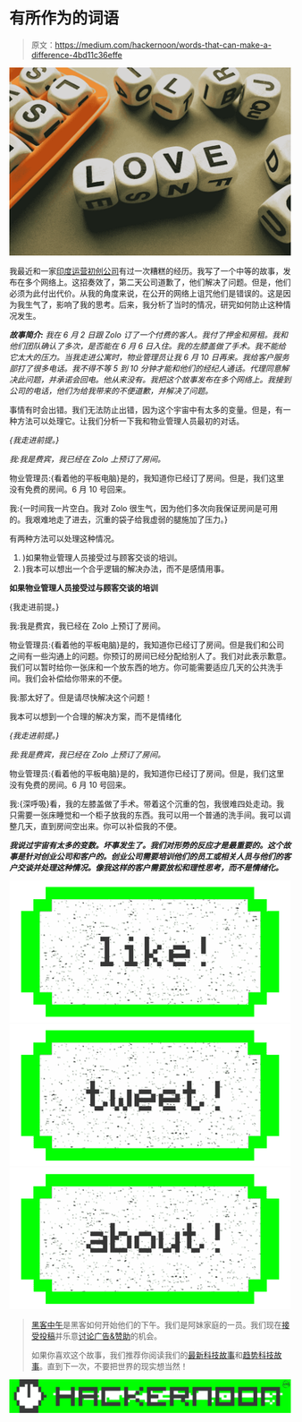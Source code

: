 # 有所作为的词语

> 原文：<https://medium.com/hackernoon/words-that-can-make-a-difference-4bd11c36effe>

![](img/b6bb5236ce5be304608c6b04f2dc69f2.png)

我最近和一家[印度运营初创公司](/@heyfebin/negligent-idiots-in-indian-startups-zolostays-2137cda3bc14)有过一次糟糕的经历。我写了一个中等的故事，发布在多个网络上。这招奏效了，第二天公司道歉了，他们解决了问题。但是，他们必须为此付出代价。从我的角度来说，在公开的网络上诅咒他们是错误的。这是因为我生气了，影响了我的思考。后来，我分析了当时的情况，研究如何防止这种情况发生。

***故事简介:*** *我在 6 月 2 日跟 Zolo 订了一个付费的客人。我付了押金和房租。我和他们团队确认了多次，是否能在 6 月 6 日入住。我的左膝盖做了手术。我不能给它太大的压力。当我走进公寓时，物业管理员让我 6 月 10 日再来。我给客户服务部打了很多电话。我不得不等 5 到 10 分钟才能和他们的经纪人通话。代理同意解决此问题，并承诺会回电。他从来没有。我把这个故事发布在多个网络上。我接到公司的电话，他们为给我带来的不便道歉，并解决了问题。*

事情有时会出错。我们无法防止出错，因为这个宇宙中有太多的变量。但是，有一种方法可以处理它。让我们分析一下我和物业管理人员最初的对话。

*{我走进前提。}*

*我:我是费宾，我已经在 Zolo 上预订了房间。*

物业管理员:{看着他的平板电脑}是的，我知道你已经订了房间。但是，我们这里没有免费的房间。6 月 10 号回来。

我:{一时间我一片空白。我对 Zolo 很生气，因为他们多次向我保证房间是可用的。我艰难地走了进去，沉重的袋子给我虚弱的腿施加了压力。}

有两种方法可以处理这种情况。

1.  )如果物业管理人员接受过与顾客交谈的培训。
2.  )我本可以想出一个合乎逻辑的解决办法，而不是感情用事。

**如果物业管理人员接受过与顾客交谈的培训**

{我走进前提。}

我:我是费宾，我已经在 Zolo 上预订了房间。

物业管理员:{看着他的平板电脑}是的，我知道你已经订了房间。但是我们和公司之间有一些沟通上的问题。你预订的房间已经分配给别人了。我们对此表示歉意。我们可以暂时给你一张床和一个放东西的地方。你可能需要适应几天的公共洗手间。我们会补偿给你带来的不便。

我:那太好了。但是请尽快解决这个问题！

我本可以想到一个合理的解决方案，而不是情绪化

*{我走进前提。}*

*我:我是费宾，我已经在 Zolo 上预订了房间。*

物业管理员:{看着他的平板电脑}是的，我知道你已经订了房间。但是，我们这里没有免费的房间。6 月 10 号回来。

我:{深呼吸}看，我的左膝盖做了手术。带着这个沉重的包，我很难四处走动。我只需要一张床睡觉和一个柜子放我的东西。我可以用一个普通的洗手间。我可以调整几天，直到房间空出来。你可以补偿我的不便。

***我说过宇宙有太多的变数。坏事发生了。我们对形势的反应才是最重要的。这个故事是针对创业公司和客户的。创业公司需要培训他们的员工或相关人员与他们的客户交谈并处理这种情况。像我这样的客户需要放松和理性思考，而不是情绪化。***

[![](img/50ef4044ecd4e250b5d50f368b775d38.png)](http://bit.ly/HackernoonFB)[![](img/979d9a46439d5aebbdcdca574e21dc81.png)](https://goo.gl/k7XYbx)[![](img/2930ba6bd2c12218fdbbf7e02c8746ff.png)](https://goo.gl/4ofytp)

> [黑客中午](http://bit.ly/Hackernoon)是黑客如何开始他们的下午。我们是阿妹家庭的一员。我们现在[接受投稿](http://bit.ly/hackernoonsubmission)并乐意[讨论广告&赞助](mailto:partners@amipublications.com)的机会。
> 
> 如果你喜欢这个故事，我们推荐你阅读我们的[最新科技故事](http://bit.ly/hackernoonlatestt)和[趋势科技故事](https://hackernoon.com/trending)。直到下一次，不要把世界的现实想当然！

![](img/be0ca55ba73a573dce11effb2ee80d56.png)